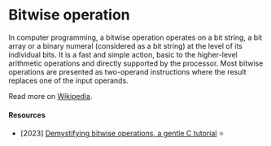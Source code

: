 # Bitwise operation

In computer programming, a bitwise operation operates on a bit string, a bit array or a binary numeral (considered as a bit string) at the level of its individual bits. It is a fast and simple action, basic to the higher-level arithmetic operations and directly supported by the processor. Most bitwise operations are presented as two-operand instructions where the result replaces one of the input operands.

Read more on [Wikipedia](https://en.wikipedia.org/wiki/Bitwise_operation).

#### Resources
- [2023] [Demystifying bitwise operations, a gentle C tutorial](https://www.andreinc.net/2023/02/01/demystifying-bitwise-ops) ⭐
